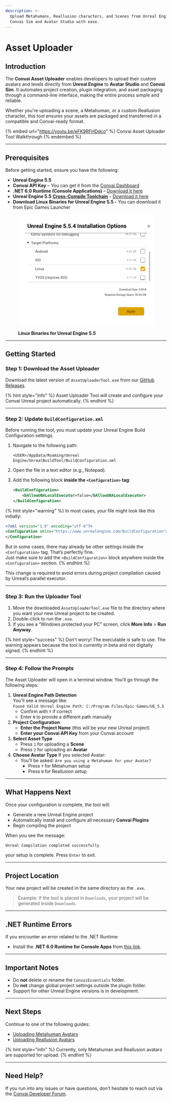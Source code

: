 ```yaml
---
description: >-
  Upload Metahumans, Reallusion characters, and Scenes from Unreal Engine to
  Convai Sim and Avatar Studio with ease.
---
```


# Asset Uploader

## Introduction

The **Convai Asset Uploader** enables developers to upload their custom avatars and levels directly from **Unreal Engine** to **Avatar Studio** and **Convai Sim**. It automates project creation, plugin integration, and asset packaging through a command-line interface, making the entire process simple and reliable.

Whether you're uploading a scene, a Metahuman, or a custom Reallusion character, this tool ensures your assets are packaged and transferred in a compatible and Convai-ready format.

{% embed url="https://youtu.be/eFK9RFHDdco" %}
Convai Asset Uploader Tool Walkthrough
{% endembed %}

***

## Prerequisites

Before getting started, ensure you have the following:

* **Unreal Engine 5.5**
* **Convai API Key** – You can get it from the [Convai Dashboard](https://convai.com/)
* **.NET 6.0 Runtime (Console Applications)** – [Download it here](https://dotnet.microsoft.com/en-us/download/dotnet/6.0/runtime?cid=getdotnetcore\&os=windows\&arch=x64)
* **Unreal Engine 5.5** [**Cross-Compile Toolchain**](https://dev.epicgames.com/documentation/en-us/unreal-engine/linux-development-requirements-for-unreal-engine?application_version=5.5) **-** [Download it here](https://cdn.unrealengine.com/CrossToolchain_Linux/v23_clang-18.1.0-rockylinux8.exe)
* **Download Linux Binaries for Unreal Engine 5.5 -** You can download it from Epic Games Launcher

<figure><img src="../.gitbook/assets/image (433).png" alt=""><figcaption><p><strong>Linux Binaries for Unreal Engine 5.5</strong></p></figcaption></figure>

***

## Getting Started

### Step 1: Download the Asset Uploader

Download the latest version of `AssetUploaderTool.exe` from our [GitHub Releases](https://github.com/Conv-AI/Convai-UnrealEngine-ModdingTool/releases).

{% hint style="info" %}
Asset Uploader Tool will create and configure your Convai Unreal project automatically.
{% endhint %}

***

### Step 2: Update `BuildConfiguration.xml`

Before running the tool, you must update your Unreal Engine Build Configuration settings.

1.  Navigate to the following path:

    ```
    <USER>/AppData/Roaming/Unreal Engine/UnrealBuildTool/BuildConfiguration.xml
    ```
2. Open the file in a text editor (e.g., Notepad).
3.  Add the following block **inside the `<Configuration>` tag**:

    ```xml
    <BuildConfiguration>
        <bAllowUBALocalExecutor>false</bAllowUBALocalExecutor>
    </BuildConfiguration>
    ```

{% hint style="warning" %}
In most cases, your file might look like this initially:

```xml
<?xml version="1.0" encoding="utf-8"?>
<Configuration xmlns="https://www.unrealengine.com/BuildConfiguration">
</Configuration>
```

But in some cases, there may already be other settings inside the `<Configuration>` tag. That’s perfectly fine.\
Just make sure to add the `<BuildConfiguration>` block anywhere inside the `<Configuration>` section.
{% endhint %}

This change is required to avoid errors during project compilation caused by Unreal’s parallel executor.

***

### Step 3: Run the Uploader Tool

1. Move the downloaded `AssetUploaderTool.exe` file to the directory where you want your new Unreal project to be created.
2. Double-click to run the `.exe`.
3. If you see a “Windows protected your PC” screen, click **More Info** > **Run Anyway**.

{% hint style="success" %}
Don’t worry! The executable is safe to use. The warning appears because the tool is currently in beta and not digitally signed.
{% endhint %}

***

### Step 4: Follow the Prompts

The Asset Uploader will open in a terminal window. You’ll go through the following steps:

1. **Unreal Engine Path Detection**\
   You'll see a message like:\
   `Found Valid Unreal Engine Path: C:/Program Files/Epic Games/UE_5.5`
   * Confirm with `Y` if correct
   * Enter `N` to provide a different path manually
2. **Project Configuration**
   * **Enter the Project Name** (this will be your new Unreal project)
   * **Enter your Convai API Key** from your Convai account
3. **Select Asset Type**
   * Press `1` for uploading a **Scene**
   * Press `2` for uploading an **Avatar**
4. **Choose Avatar Type** If you selected Avatar:
   * You’ll be asked: `Are you using a Metahuman for your Avatar?`
     * Press `Y` for Metahuman setup
     * Press `N` for Reallusion setup

***

## What Happens Next

Once your configuration is complete, the tool will:

* Generate a new Unreal Engine project
* Automatically install and configure all necessary **Convai Plugins**
* Begin compiling the project

When you see the message:

```
Unreal Compilation completed successfully
```

your setup is complete. Press `Enter` to exit.

***

## Project Location

Your new project will be created in the same directory as the `.exe`.

> Example: If the tool is placed in `Downloads`, your project will be generated inside `Downloads`.

***

## .NET Runtime Errors

If you encounter an error related to the .NET Runtime:

* Install the **.NET 6.0 Runtime for Console Apps** from [this link](https://dotnet.microsoft.com/en-us/download/dotnet/6.0/runtime?cid=getdotnetcore\&os=windows\&arch=x64).

***

## Important Notes

* Do **not** delete or rename the `ConvaiEssentials` folder.
* Do **not** change global project settings outside the plugin folder.
* Support for other Unreal Engine versions is in development.

***

## Next Steps

Continue to one of the following guides:

* [Uploading Metahuman Avatars](../no-code-experiences/avatar-studio-experiences/customizing-your-avatar/configure-avatar/uploading-avatars/metahuman-avatars.md)
* [Uploading Reallusion Avatars](../no-code-experiences/avatar-studio-experiences/customizing-your-avatar/configure-avatar/uploading-avatars/reallusion-avatars.md)

{% hint style="info" %}
Currently, only Metahuman and Reallusion avatars are supported for upload.
{% endhint %}

***

## Need Help?

If you run into any issues or have questions, don’t hesitate to reach out via the [Convai Developer Forum](https://forum.convai.com/).&#x20;
